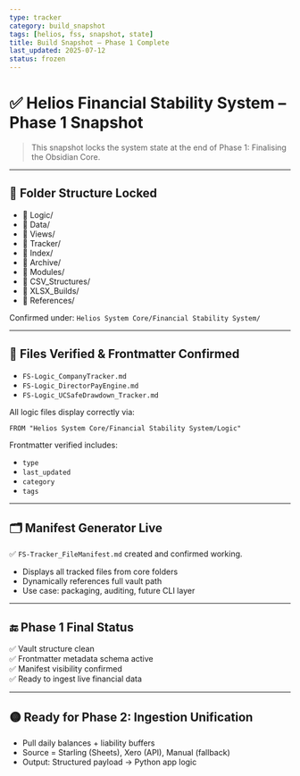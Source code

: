 ```yaml
---
type: tracker
category: build_snapshot
tags: [helios, fss, snapshot, state]
title: Build Snapshot – Phase 1 Complete
last_updated: 2025-07-12
status: frozen
---
```


# ✅ Helios Financial Stability System – Phase 1 Snapshot

> This snapshot locks the system state at the end of Phase 1: Finalising the Obsidian Core.

---

## 🧱 Folder Structure Locked

- 📁 Logic/
- 📁 Data/
- 📁 Views/
- 📁 Tracker/
- 📁 Index/
- 📁 Archive/
- 📁 Modules/
- 📁 CSV_Structures/
- 📁 XLSX_Builds/
- 📁 References/

Confirmed under: `Helios System Core/Financial Stability System/`

---

## 📄 Files Verified & Frontmatter Confirmed

- `FS-Logic_CompanyTracker.md`
- `FS-Logic_DirectorPayEngine.md`
- `FS-Logic_UCSafeDrawdown_Tracker.md`

All logic files display correctly via:
```dataview
FROM "Helios System Core/Financial Stability System/Logic"
```

Frontmatter verified includes:
- `type`
- `last_updated`
- `category`
- `tags`

---

## 🗂️ Manifest Generator Live

✅ `FS-Tracker_FileManifest.md` created and confirmed working.

- Displays all tracked files from core folders
- Dynamically references full vault path
- Use case: packaging, auditing, future CLI layer

---

## 🔚 Phase 1 Final Status

✅ Vault structure clean  
✅ Frontmatter metadata schema active  
✅ Manifest visibility confirmed  
✅ Ready to ingest live financial data

---

## 🟡 Ready for Phase 2: Ingestion Unification

- Pull daily balances + liability buffers
- Source = Starling (Sheets), Xero (API), Manual (fallback)
- Output: Structured payload → Python app logic
